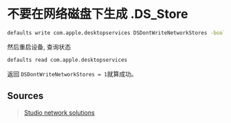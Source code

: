 
# 不要在网络磁盘下生成 .DS_Store


```bash
defaults write com.apple.desktopservices DSDontWriteNetworkStores -bool TRUE
```
然后重启设备, 查询状态
```bash
defaults read com.apple.desktopservices
```

返回 `DSDontWriteNetworkStores = 1`就算成功。
## Sources
> [Studio network solutions](https://support.studionetworksolutions.com/hc/en-us/articles/360000949866-Prevent-creation-of-DS-Store-files-on-network-shares)